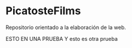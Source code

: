 # PicatosteFilms
Repositorio orientado a la elaboración de la web.

ESTO EN UNA PRUEBA
Y esto es otra prueba
